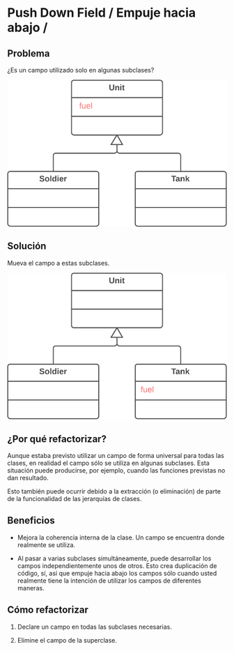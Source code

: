 # Push Down Field / Empuje hacia abajo /


## Problema
¿Es un campo utilizado solo en algunas subclases?

![Push-Down-Field-Before.png](assets%2FPush-Down-Field-Before.png)

## Solución
Mueva el campo a estas subclases.

![Push-Down-Field- After.png](assets%2FPush-Down-Field-%20After.png)

## ¿Por qué refactorizar?
Aunque estaba previsto utilizar un campo de forma universal para todas las clases, en realidad el campo sólo se utiliza en algunas subclases. Esta situación puede producirse, por ejemplo, cuando las funciones previstas no dan resultado.

Esto también puede ocurrir debido a la extracción (o eliminación) de parte de la funcionalidad de las jerarquías de clases.

## Beneficios
* Mejora la coherencia interna de la clase. Un campo se encuentra donde realmente se utiliza.


* Al pasar a varias subclases simultáneamente, puede desarrollar los campos independientemente unos de otros. Esto crea duplicación de código, sí, así que empuje hacia abajo los campos sólo cuando usted realmente tiene la intención de utilizar los campos de diferentes maneras.

## Cómo refactorizar
1. Declare un campo en todas las subclases necesarias.

2. Elimine el campo de la superclase.